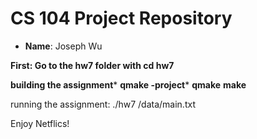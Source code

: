 # CS 104 Project Repository

- **Name**: Joseph Wu

**First: Go to the hw7 folder with cd hw7**

**building the assignment***
**qmake -project***
**qmake**
**make**

running the assignment:
./hw7 /data/main.txt

Enjoy Netflics!

